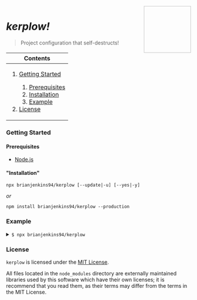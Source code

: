 <img height="128px" width="128px" align="right" />

# _kerplow!_

> Project configuration that self-destructs!

<table>
	<thead>
		<tr>
			<th align="center"><strong>Contents</strong></th>
		</tr>
	</thead>
	<tbody>
		<tr>
			<td>
				<ol>
					<li><a href="#getting-started">Getting Started</a></li>
					<ol>
						<li><a href="#prerequisites">Prerequisites</a></li>
						<li><a href="#installation">Installation</a></li>
						<li><a href="#example">Example</a></li>
					</ol>
					<li><a href="#license">License</a></li>
				</ol>
			</td>
		</tr>
	</tbody>
</table>

### Getting Started

#### Prerequisites

-	[Node.js](https://nodejs.org/en/download/)

#### "Installation"

```
npx brianjenkins94/kerplow [--update|-u] [--yes|-y]
```

_or_

```
npm install brianjenkins94/kerplow --production
```

### Example

<details>
	<summary><code>$ npx brianjenkins94/kerplow</code></summary>
	<p>

	> TypeScript
	> ==========
	>
	>     TypeScript is a strict syntactical superset of JavaScript that adds
	>     optional static typing to the language.
	>
	> Pros:
	> =====
	>     - Compile time type checking
	>     - Great tooling
	>
	> Cons:
	> =====
	>     - People will think you like Microsoft, when you really just like Anders
	>       Hejlsberg.

	TypeScript? [Y/n] 

	> Visual Studio Code
	> ==================
	>
	>     Visual Studio Code is a code editor with support for debugging, source
	>     control, and IDE-like code navigation and project management.
	>
	> Pros:
	> =====
	>     - IntelliSense
	>     - Better debugging than you thought possible
	>     - Extraordinary extensibility
	>
	> Cons:
	> =====
	>     - People will think you like Microsoft
	>     - Depending on who you're working with, you will semi-frequently have to
	>       say: "No, not Visual Studio, /Visual Studio Code/."

	VS Code? [Y/n] 

	> Express
	> =======
	>
	>     Express is a web application framework for Node.js.
	>
	> Pros:
	> =====
	>     - De facto standard server framework for Node.js
	>
	> Cons:
	> =====
	>     - "Middleware" can be a confusing concept for beginners
	>     - Adds boilerplate

	Express? [Y/n] 

	> EJS
	> ===
	>
	>     Embedded JavaScript templates.
	>
	> Pros:
	> =====
	>     - De facto standard Node.js templating
	>
	> Cons:
	> =====
	>     - None

	EJS? [Y/n] 

	> Sass
	> ====
	>
	>     Sass is a CSS pre-processor and CSS superset (SCSS) that makes writing CSS
	>     easier.
	>
	> Pros:
	> =====
	>     - Nesting
	>     - Variables
	>     - Inheritance
	>
	> Cons:
	> =====
	>     - Adds a compilation step

	Sass? [Y/n] 

	> CSSComb
	> =======
	>
	>     CSScomb is a coding style formatter for CSS.
	>
	> Pros:
	> =====
	>     - Keeps your (S)CSS uniform and consistent
	>
	> Cons:
	> =====
	>     - Might be a dead project?

	CSSComb? [Y/n] 

	> npm install cross-env typescript ts-node convict express helmet morgan nodemon ejs
	...
	> npm install --save-dev cross-env typescript ts-node convict express helmet morgan nodemon ejs
	...
<!-- --></p>
</details> 

### License

`kerplow` is licensed under the [MIT License](https://github.com/brianjenkins94/kerplow/blob/master/kerplow/LICENSE).

All files located in the `node_modules` directory are externally maintained libraries used by this software which have their own licenses; it is recommend that you read them, as their terms may differ from the terms in the MIT License.
